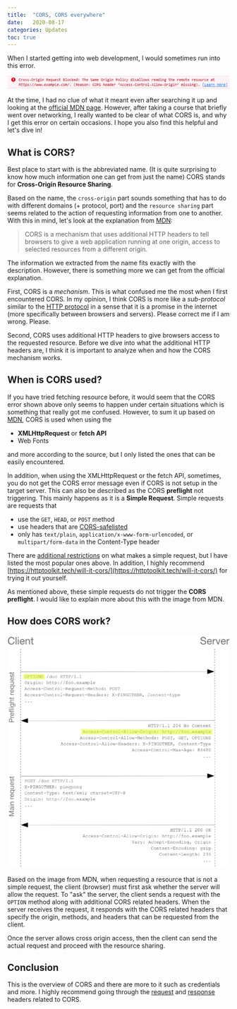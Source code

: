 ```yaml
---
title:  "CORS, CORS everywhere"
date:   2020-08-17
categories: Updates
toc: true
---
```


When I started getting into web development, I would sometimes run into this error.

![cors error](/assets/images/2020-08-17-cors-1.png)

At the time, I had no clue of what it meant even after searching it up and looking at the [official MDN page](https://developer.mozilla.org/en-US/docs/Web/HTTP/CORS).
However, after taking a course that briefly went over networking, I really wanted to be clear of what CORS is, and why I get this error on certain occasions.
I hope you also find this helpful and let's dive in!

## What is CORS?
Best place to start with is the abbreviated name. (It is quite surprising to know how much information one can get from just the name)
CORS stands for **Cross-Origin Resource Sharing**.

Based on the name, the `cross-origin` part sounds something that has to do with different domains (+ protocol, port) and the `resource sharing` part seems related to the action of requesting information from one to another.
With this in mind, let's look at the explanation from [MDN](https://developer.mozilla.org/en-US/docs/Web/HTTP/CORS):
> CORS is a mechanism that uses additional HTTP headers to tell browsers to give a web application running at one origin, access to selected resources from a different origin.

The information we extracted from the name fits exactly with the description.
However, there is something more we can get from the official explanation.

First, CORS is a *mechanism*.
This is what confused me the most when I first encountered CORS.
In my opinion, I think CORS is more like a *sub-protocol* similar to the [HTTP protocol](https://tools.ietf.org/html/rfc2616) in a sense that it is a promise in the internet (more specifically between browsers and servers).
Please correct me if I am wrong. Please.

Second, CORS uses additional HTTP headers to give browsers access to the requested resource.
Before we dive into what the additional HTTP headers are, I think it is important to analyze when and how the CORS mechanism works.

## When is CORS used?
If you have tried fetching resource before, it would seem that the CORS error shown above only seems to happen under certain situations which is something that really got me confused.
However, to sum it up based on [MDN](https://developer.mozilla.org/en-US/docs/Web/HTTP/CORS#What_requests_use_CORS), CORS is used when using the
- **XMLHttpRequest** or **fetch API**
- Web Fonts

and more according to the source, but I only listed the ones that can be easily encountered.

In addition, when using the XMLHttpRequest or the fetch API, sometimes, you do not get the CORS error message even if CORS is not setup in the target server.
This can also be described as the CORS **preflight** not triggering.
This mainly happens as it is a **Simple Request**. Simple requests are requests that
- use the `GET`, `HEAD`, or `POST` method
- use headers that are [CORS-safelisted](https://fetch.spec.whatwg.org/#cors-safelisted-request-header)
- only has `text/plain`, `application/x-www-form-urlencoded`, or `multipart/form-data` in the Content-Type header

There are [additional restrictions](https://developer.mozilla.org/en-US/docs/Web/HTTP/CORS#Examples_of_access_control_scenarios) on what makes a simple request, but I have listed the most popular ones above.
In addition, I highly recommend [https://httptoolkit.tech/will-it-cors/](https://httptoolkit.tech/will-it-cors/) for trying it out yourself.

As mentioned above, these simple requests do not trigger the **CORS preflight**.
I would like to explain more about this with the image from MDN.

## How does CORS work?
![cors flow](/assets/images/2020-08-17-cors-2.png)

Based on the image from MDN, when requesting a resource that is not a simple request, the client (browser) must first ask whether the server will allow the request.
To "ask" the server, the client sends a request with the `OPTION` method along with additional CORS related headers.
When the server receives the request, it responds with the CORS related headers that specify the origin, methods, and headers that can be requested from the client.

Once the server allows cross origin access, then the client can send the actual request and proceed with the resource sharing.

## Conclusion
This is the overview of CORS and there are more to it such as credentials and more.
I highly recommend going through the [request](https://developer.mozilla.org/en-US/docs/Web/HTTP/CORS#The_HTTP_request_headers) and [response](https://developer.mozilla.org/en-US/docs/Web/HTTP/CORS#The_HTTP_response_headers) headers related to CORS.